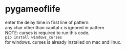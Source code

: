 # pygameoflife
enter the delay time in first line of pattern  
any char other than capital x is ignored in pattern  
NOTE: curses is required to run this code.  
  ```pip install windows_curses```  
  for windows. curses is already installed on mac and linux.
